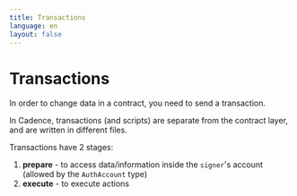 ```yaml
---
title: Transactions
language: en
layout: false
---
```


<script>
		import CodeBlock from '$lib/components/codeblock/CodeBlock.svelte'
</script>

<CodeBlock
codeBlockTitle="{`Cadence`}"
codeStyle="{`js`}"
code="{`
         import Counter from 0x01
         transaction() {
            let SignerAddress: Address
            prepare(signer: AuthAccount) {
               self.SignerAddress = signer.address
            }
            execute {
               Counter.increment()
               log(self.SignerAddress) // prints the signer's address
            }
         }`
}"
/>

# Transactions

In order to change data in a contract, you need to send a transaction.

In Cadence, transactions (and scripts) are separate from the contract layer, and are written in different files.

Transactions have 2 stages:

1. **prepare** - to access data/information inside the `signer`'s account (allowed by the `AuthAccount` type)
2. **execute** - to execute actions
